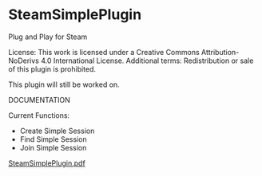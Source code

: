 # SteamSimplePlugin
Plug and Play for Steam

License:
This work is licensed under a Creative Commons Attribution-NoDerivs 4.0 International License.
Additional terms: Redistribution or sale of this plugin is prohibited.

This plugin will still be worked on.

DOCUMENTATION

Current Functions:
- Create Simple Session 
- Find Simple Session
- Join Simple Session

[SteamSimplePlugin.pdf](https://github.com/user-attachments/files/16111477/SteamSimplePlugin.pdf)


